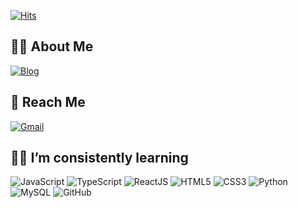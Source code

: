 <!--
**jiyehyeon/jiyehyeon** is a ✨ _special_ ✨ repository because its `README.md` (this file) appears on your GitHub profile.

Here are some ideas to get you started:

- 🔭 I’m currently working on ...
- 🌱 I’m currently learning ...
- 👯 I’m looking to collaborate on ...
- 🤔 I’m looking for help with ...
- 💬 Ask me about ...
- 📫 How to reach me: ...
- 😄 Pronouns: ...
- ⚡ Fun fact: ...
-->
[![Hits](https://hits.seeyoufarm.com/api/count/incr/badge.svg?url=https%3A%2F%2Fgithub.com%2Fjiyehyeon)](https://hits.seeyoufarm.com) 

## 👋🏼 About Me
[![Blog](https://img.shields.io/badge/-Blog-03a57a?style=flat-square&labelColor=000000&logo=gastby&link=https://jiyehyeon.netlify.app/)](https://jiyehyeon.netlify.app/)

## 👀 Reach Me
[![Gmail](https://img.shields.io/badge/Mail-d14836?style=flat-square&logo=Gmail&logoColor=white&link=mailto:hyeonjiyeah@gmail.com)](mailto:hyeonjiyeah@gmail.com)

## 💪🏻 I’m consistently learning
![JavaScript](https://img.shields.io/badge/-JavaScript-F7DF1E?style=flat&logo=javascript&logoColor=white)
![TypeScript](https://img.shields.io/badge/-TypeScript-3178C6?style=flat&logo=typescript&logoColor=white)
![ReactJS](https://img.shields.io/badge/-ReactJs-61DAFB?logo=react&logoColor=white&style=flat)
![HTML5](https://img.shields.io/badge/-HTML5-E34F26?style=flat&logo=html5&logoColor=white)
![CSS3](https://img.shields.io/badge/-CSS3-1572B6?style=flat&logo=css3)
![Python](https://img.shields.io/badge/-Python-3776AB?style=flat&logo=Python&logoColor=white)
![MySQL](https://img.shields.io/badge/-MySQL-4479A1?style=flat&logo=mysql&logoColor=white)
![GitHub](https://img.shields.io/badge/-GitHub-181717?style=flat&logo=github)
